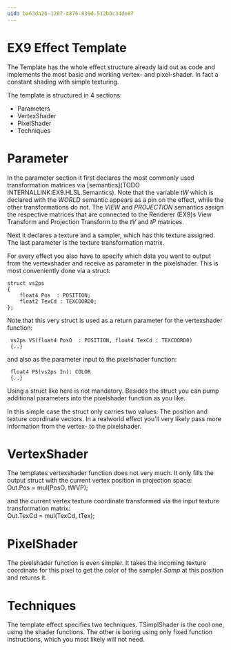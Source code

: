 ```yaml
---
uid: ba63da26-1207-4876-839d-512b0c34de87
---
```


# EX9 Effect Template
The Template has the whole effect structure already laid out as code and implements the most basic and working vertex- and pixel-shader. In fact a constant shading with simple texturing.   

The template is structured in 4 sections:  
* Parameters  
* VertexShader  
* PixelShader  
* Techniques  

# Parameter
In the parameter section it first declares the most commonly used transformation matrices via [semantics](TODO INTERNALLINK:EX9.HLSL.Semantics). Note that the variable *tW* which is declared with the *WORLD* semantic appears as a pin on the effect, while the other transformations do not. The *VIEW* and *PROJECTION* semantics assign the respective matrices that are connected to the <span class="node">Renderer (EX9)</span>s <span class="pin">View Transform</span> and <span class="pin">Projection Transform</span> to the *tV* and *tP* matrices.   

Next it declares a texture and a sampler, which has this texture assigned. The last parameter is the texture transformation matrix.  

For every effect you also have to specify which data you want to output from the vertexshader and receive as parameter in the pixelshader. This is most conveniently done via a struct:  

```hlsl, line=0  
struct vs2ps  
{  
    float4 Pos  : POSITION;
    float2 TexCd : TEXCOORD0;
};
```  

Note that this very struct is used as a return parameter for the vertexshader function:  
```hlsl, line=0  
 vs2ps VS(float4 PosO  : POSITION, float4 TexCd : TEXCOORD0)
 {..}
```

and also as the parameter input to the pixelshader function:  
```hlsl, line=0  
 float4 PS(vs2ps In): COLOR
 {..}
```

Using a struct like here is not mandatory. Besides the struct you can pump additional parameters into the pixelshader function as you like.  

In this simple case the struct only carries two values: The position   and texture coordinate vectors. In a realworld effect you'll very likely pass more information from the vertex- to the pixelshader.  

# VertexShader
The templates vertexshader function does not very much. It only fills the output struct with the current vertex position in projection space:  
 Out.Pos = mul(PosO, tWVP);

and the current vertex texture coordinate transformed via the input texture transformation matrix:  
 Out.TexCd = mul(TexCd, tTex);

# PixelShader
The pixelshader function is even simpler. It takes the incoming texture coordinate for this pixel to get the color of the sampler *Samp* at this position and returns it.  

# Techniques
The template effect specifies two techniques. TSimplShader is the cool one, using the shader functions. The other is boring using only fixed function instructions, which you most likely will not need. 